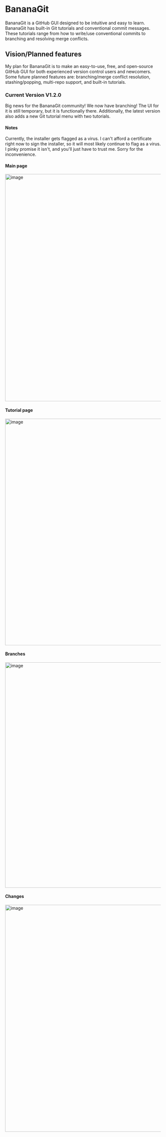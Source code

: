 # BananaGit
BananaGit is a GitHub GUI designed to be intuitive and easy to learn. BananaGit has built-in Git tutorials and conventional commit messages. These tutorials range from how to write/use conventional commits to branching and resolving merge conflicts. 

## Vision/Planned features
My plan for BananaGit is to make an easy-to-use, free, and open-source GitHub GUI for both experienced version control users and newcomers. Some future planned features are: branching/merge conflict resolution, stashing/popping, multi-repo support, and built-in tutorials. 

### Current Version V1.2.0
Big news for the BananaGit community! We now have branching! The UI for it is still temporary, but it is functionally there. Additionally, the latest version also adds a new Git tutorial menu with two tutorials.

#### Notes
Currently, the installer gets flagged as a virus. I can't afford a certificate right now to sign the installer, so it will most likely continue to flag as a virus. I pinky promise it isn't, and you'll just have to trust me. Sorry for the inconvenience. 

#### Main page
<img width="1481" height="733" alt="image" src="https://github.com/user-attachments/assets/80a12f84-ceee-4afe-8369-3aa662c6c424" />

#### Tutorial page
<img width="1472" height="731" alt="image" src="https://github.com/user-attachments/assets/91deeb32-a75c-4d0a-bb8b-c32025906216" />

#### Branches
<img width="1473" height="727" alt="image" src="https://github.com/user-attachments/assets/093204d3-e0c0-41dc-bfef-542c729ca30c" />

#### Changes
<img width="1471" height="732" alt="image" src="https://github.com/user-attachments/assets/15efc277-f9a6-4f77-bdca-7b14205b76b8" />
